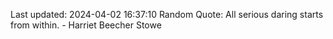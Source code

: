 Last updated: 2024-04-02 16:37:10
Random Quote: All serious daring starts from within. - Harriet Beecher Stowe